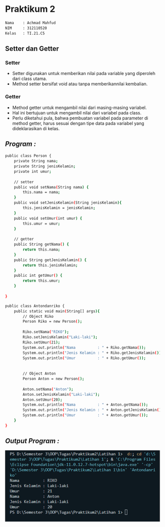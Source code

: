 # **Praktikum 2**
```sh
Nama    : Achmad Mahfud
NIM     : 312110520
Kelas   : TI.21.C5
```
## Setter dan Getter
### Setter

- Setter digunakan untuk memberikan nilai pada variable yang
diperoleh dari class utama.
- Method setter bersifat void atau tanpa memberikannilai kembalian.
### Getter

- Method getter untuk mengambil nilai dari masing-masing variabel.
- Hal ini bertujuan untuk mengambil nilai dari variabel pada class.
- Perlu diketahui pula, bahwa pembuatan variabel pada parameter di method getter, harus sesuai dengan tipe data pada variabel yang
dideklarasikan di kelas.

## *Program :* 
```sh
public class Person {
    private String nama;
    private String jenisKelamin;
    private int umur;

    // setter
    public void setNama(String nama) {
        this.nama = nama;
    }
    public void setJenisKelamin(String jenisKelamin){
        this.jenisKelamin = jenisKelamin;
    }
    public void setUmur(int umur) {
        this.umur = umur;
    }

    // getter
    public String getNama() {
        return this.nama;
    }
    public String getJenisKelamin() {
        return this.jenisKelamin;
    }
    public int getUmur() {
        return this.umur;
    }

}
```
```sh
public class Antondanriko {
    public static void main(String[] args){
        // Object Riko
        Person Riko = new Person();
        
        Riko.setNama("RIKO");
        Riko.setJenisKelamin("Laki-laki");
        Riko.setUmur(21);
        System.out.println("Nama          : " + Riko.getNama());
        System.out.println("Jenis Kelamin : " + Riko.getJenisKelamin());
        System.out.println("Umur          : " + Riko.getUmur());
        

        // Object Anton
        Person Anton = new Person();

        Anton.setNama("Anton");
        Anton.setJenisKelamin("Laki-laki");
        Anton.setUmur(20);
        System.out.println("Nama          : " + Anton.getNama());
        System.out.println("Jenis Kelamin : " + Anton.getJenisKelamin()); 
        System.out.println("Umur          : " + Anton.getUmur());
    }
}
```
## *Output Program :* 
![.](ss/Output.png)